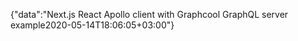 {"data":"Next.js React Apollo client with Graphcool GraphQL server example2020-05-14T18:06:05+03:00"}
